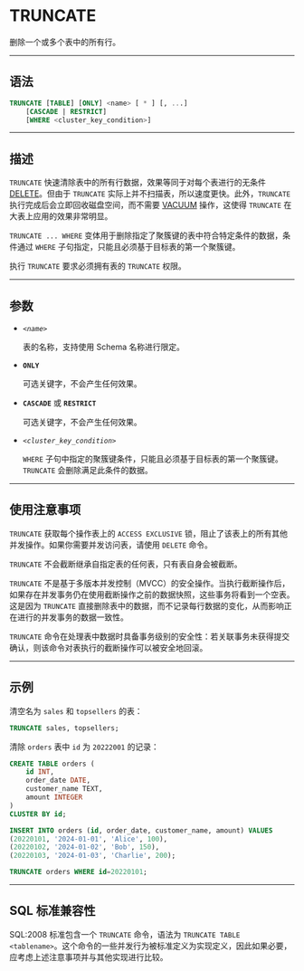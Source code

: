 # TRUNCATE

删除一个或多个表中的所有行。


---

## 语法

```sql
TRUNCATE [TABLE] [ONLY] <name> [ * ] [, ...] 
    [CASCADE | RESTRICT]
    [WHERE <cluster_key_condition>]
```


---

## 描述

`TRUNCATE` 快速清除表中的所有行数据，效果等同于对每个表进行的无条件 [DELETE](delete.md)。但由于 `TRUNCATE` 实际上并不扫描表，所以速度更快。此外，`TRUNCATE` 执行完成后会立即回收磁盘空间，而不需要 [VACUUM](vacuum.md) 操作，这使得 `TRUNCATE` 在大表上应用的效果非常明显。

`TRUNCATE ... WHERE` 变体用于删除指定了聚簇键的表中符合特定条件的数据，条件通过 `WHERE` 子句指定，只能且必须基于目标表的第一个聚簇键。

执行 `TRUNCATE` 要求必须拥有表的 `TRUNCATE` 权限。


---

## 参数

- *`<name>`*

    表的名称，支持使用 Schema 名称进行限定。

- **`ONLY`**

    可选关键字，不会产生任何效果。

- **`CASCADE`** 或 **`RESTRICT`**

    可选关键字，不会产生任何效果。

- *`<cluster_key_condition>`*

    `WHERE` 子句中指定的聚簇键条件，只能且必须基于目标表的第一个聚簇键。`TRUNCATE` 会删除满足此条件的数据。

---

## 使用注意事项

`TRUNCATE` 获取每个操作表上的 `ACCESS EXCLUSIVE` 锁，阻止了该表上的所有其他并发操作。如果你需要并发访问表，请使用 `DELETE` 命令。

`TRUNCATE` 不会截断继承自指定表的任何表，只有表自身会被截断。

`TRUNCATE` 不是基于多版本并发控制（MVCC）的安全操作。当执行截断操作后，如果存在并发事务仍在使用截断操作之前的数据快照，这些事务将看到一个空表。这是因为 `TRUNCATE` 直接删除表中的数据，而不记录每行数据的变化，从而影响正在进行的并发事务的数据一致性。

`TRUNCATE` 命令在处理表中数据时具备事务级别的安全性：若关联事务未获得提交确认，则该命令对表执行的截断操作可以被安全地回滚。


---

## 示例

清空名为 `sales` 和 `topsellers` 的表：

```sql
TRUNCATE sales, topsellers;
```

清除 `orders` 表中 `id` 为 `20222001` 的记录：

```sql
CREATE TABLE orders (
    id INT,
    order_date DATE,
    customer_name TEXT,
    amount INTEGER
)
CLUSTER BY id;

INSERT INTO orders (id, order_date, customer_name, amount) VALUES 
(20220101, '2024-01-01', 'Alice', 100),
(20220102, '2024-01-02', 'Bob', 150),
(20220103, '2024-01-03', 'Charlie', 200);

TRUNCATE orders WHERE id=20220101;
```

---

## SQL 标准兼容性

SQL:2008 标准包含一个 `TRUNCATE` 命令，语法为 `TRUNCATE TABLE <tablename>`。这个命令的一些并发行为被标准定义为实现定义，因此如果必要，应考虑上述注意事项并与其他实现进行比较。
